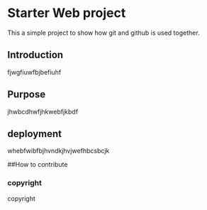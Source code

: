# Starter Web project
This a simple project to show how git and github is used together.

## Introduction

fjwgfiuwfbjbefiuhf

## Purpose
jhwbcdhwfjhkwebfjkbdf

## deployment

whebfwibfbjhvndkjhvjwefhbcsbcjk

##How to contribute


### copyright
copyright
